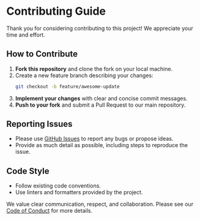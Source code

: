 # Contributing Guide

Thank you for considering contributing to this project! We appreciate your time and effort.

## How to Contribute

1. **Fork this repository** and clone the fork on your local machine.
2. Create a new feature branch describing your changes:
   ```bash
   git checkout -b feature/awesome-update
   ```
3. **Implement your changes** with clear and concise commit messages.
4. **Push to your fork** and submit a Pull Request to our main repository.

## Reporting Issues

- Please use [GitHub Issues](../../issues) to report any bugs or propose ideas.
- Provide as much detail as possible, including steps to reproduce the issue.

## Code Style

- Follow existing code conventions.
- Use linters and formatters provided by the project.

We value clear communication, respect, and collaboration. Please see our [Code of Conduct](CODE_OF_CONDUCT.md) for more details.
